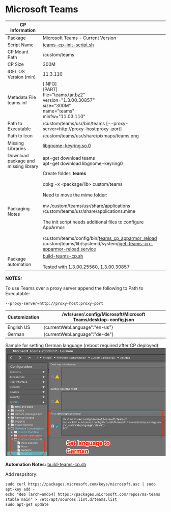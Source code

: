 # Microsoft Teams

|  CP Information |            |
|--------------------|------------|
| Package | Microsoft Teams - Current Version |
| Script Name | [teams-cp-init-script.sh](teams-cp-init-script.sh) |
| CP Mount Path | /custom/teams |
| CP Size | 300M |
| IGEL OS Version (min) | 11.3.110 |
| Metadata File <br /> teams.inf | [INFO] <br /> [PART] <br /> file="teams.tar.bz2" <br /> version="1.3.00.30857" <br /> size="300M" <br /> name="teams" <br /> minfw="11.03.110" |
| Path to Executable | /custom/teams/usr/bin/teams [--proxy-server=http://proxy-host:proxy-port]|
| Path to Icon | /custom/teams/usr/share/pixmaps/teams.png |
| Missing Libraries | [libgnome-keyring.so.0](https://packages.ubuntu.com/bionic/libgnome-keyring0) |
| Download package and missing library | apt-get download teams <br /> apt-get download libgnome-keyring0 |
| Packaging Notes | Create folder: **teams** <br /><br /> dpkg -x <package/lib> custom/teams <br /><br /> Need to move the mime folder: <br /><br />mv /custom/teams/usr/share/applications /custom/teams/usr/share/applications.mime <br /><br />The init script needs additional files to configure AppArmor: <br /><br /> /custom/teams/config/bin/[teams_cp_apparmor_reload](teams_cp_apparmor_reload) <br /> /custom/teams/lib/systemd/system/[igel-teams-cp-apparmor-reload.service](igel-teams-cp-apparmor-reload.service) |
| Package automation | [build-teams-cp.sh](build-teams-cp.sh) <br /><br /> Tested with 1.3.00.25560, 1.3.00.30857 |

**NOTES:**

To use Teams over a proxy server append the following to Path to Executable:

```{use proxy server}
--proxy-server=http://proxy-host:proxy-port
  ```

| Customization | /wfs/user/.config/Microsoft/Microsoft Teams/desktop-config.json |
|---------------|----------------------- |
| English US | {currentWebLanguage":"en-us"} |
| German | {currentWebLanguage":"de-de"} |

Sample for setting German language (reboot required after CP deployed)
![desktop-config.json language German](teams-desktop-config-json-lang-german.png)

**Automation Notes:** [build-teams-cp.sh](build-teams-cp.sh)

Add respsitory:

```{add-respsitory}
sudo curl https://packages.microsoft.com/keys/microsoft.asc | sudo apt-key add -
echo "deb [arch=amd64] https://packages.microsoft.com/repos/ms-teams stable main" > /etc/apt/sources.list.d/teams.list
sudo apt-get update
   ```
